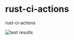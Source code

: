 # rust-ci-actions
rust-ci-actions

![test results](https://github.com/huwper/rust-ci-actions/actions/workflows/rust.yml/badge.svg)
